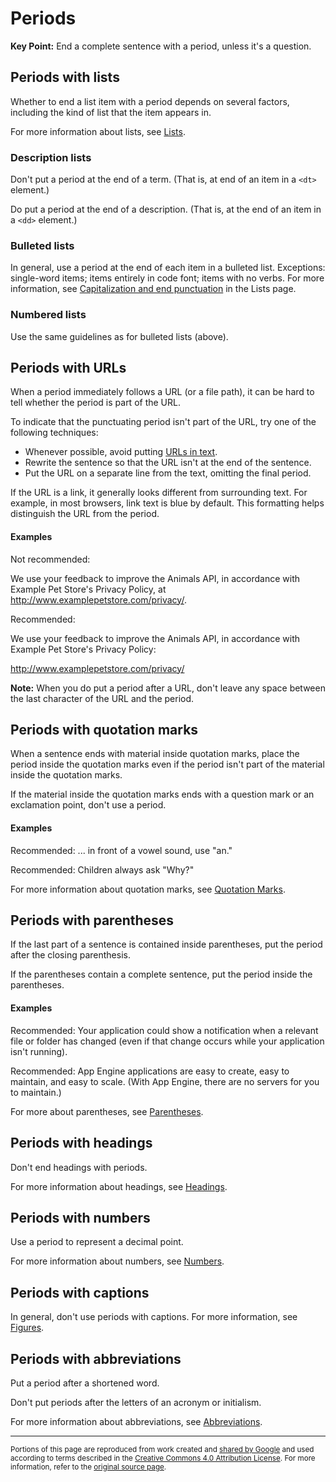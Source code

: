 # Periods

**Key Point:** End a complete sentence with a period, unless it's a question.

## Periods with lists

Whether to end a list item with a period depends on several factors, including
the kind of list that the item appears in.

For more information about lists, see [Lists](lists.md).

### Description lists

Don't put a period at the end of a term. (That is, at end of an item in a `<dt>`
element.)

Do put a period at the end of a description. (That is, at the end of an item in
a `<dd>` element.)

### Bulleted lists

In general, use a period at the end of each item in a bulleted list. Exceptions:
single-word items; items entirely in code font; items with no verbs. For more
information, see
[Capitalization and end punctuation](lists#capitalization-and-end-punctuation.md)
in the Lists page.

### Numbered lists

Use the same guidelines as for bulleted lists (above).

## Periods with URLs

When a period immediately follows a URL (or a file path), it can be hard to tell
whether the period is part of the URL.

To indicate that the punctuating period isn't part of the URL, try one of the
following techniques:

- Whenever possible, avoid putting [URLs in text](link-text.md).
- Rewrite the sentence so that the URL isn't at the end of the sentence.
- Put the URL on a separate line from the text, omitting the final period.

If the URL is a link, it generally looks different from surrounding text. For
example, in most browsers, link text is blue by default. This formatting helps
distinguish the URL from the period.

#### Examples

Not recommended:

We use your feedback to improve the Animals API, in accordance with Example Pet
Store's Privacy Policy, at <http://www.examplepetstore.com/privacy/>.

Recommended:

We use your feedback to improve the Animals API, in accordance with Example Pet
Store's Privacy Policy:

<http://www.examplepetstore.com/privacy/>

**Note:** When you do put a period after a URL, don't leave any space between
the last character of the URL and the period.

## Periods with quotation marks

When a sentence ends with material inside quotation marks, place the period
inside the quotation marks even if the period isn't part of the material inside
the quotation marks.

If the material inside the quotation marks ends with a question mark or an
exclamation point, don't use a period.

#### Examples

Recommended: ... in front of a vowel sound, use "an."

Recommended: Children always ask "Why?"

For more information about quotation marks, see
[Quotation Marks](quotation-marks.md).

## Periods with parentheses

If the last part of a sentence is contained inside parentheses, put the period
after the closing parenthesis.

If the parentheses contain a complete sentence, put the period inside the
parentheses.

#### Examples

Recommended: Your application could show a notification when a relevant file or
folder has changed (even if that change occurs while your application isn't
running).

Recommended: App Engine applications are easy to create, easy to maintain, and
easy to scale. (With App Engine, there are no servers for you to maintain.)

For more about parentheses, see [Parentheses](parentheses.md).

## Periods with headings

Don't end headings with periods.

For more information about headings, see [Headings](headings.md).

## Periods with numbers

Use a period to represent a decimal point.

For more information about numbers, see [Numbers](numbers.md).

## Periods with captions

In general, don't use periods with captions. For more information, see
[Figures](images#text-associated-with-images.md).

## Periods with abbreviations

Put a period after a shortened word.

Don't put periods after the letters of an acronym or initialism.

For more information about abbreviations, see [Abbreviations](abbreviations.md).

---

<small>Portions of this page are reproduced from work created and
[shared by Google](https://developers.google.com/readme/policies/) and used
according to terms described in the
[Creative Commons 4.0 Attribution License](https://creativecommons.org/licenses/by/4.0/).
For more information, refer to the
[original source page](https://developers.google.com/style/periods).</small>
